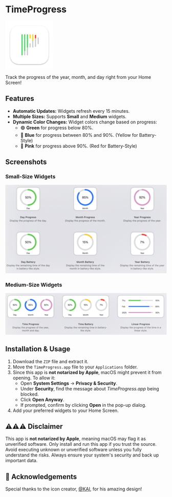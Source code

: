# TimeProgress

<img src="https://github.com/ANKer661/TimeProgress/blob/main/TimeProgress/Assets.xcassets/AppIcon.appiconset/FDBDC03A-8AA9-44AF-AAB6-B3E02612147A.png" width="150" />

Track the progress of the year, month, and day right from your Home Screen!

## Features

- **Automatic Updates:** Widgets refresh every 15 minutes.
- **Multiple Sizes:** Supports **Small** and **Medium** widgets.
- **Dynamic Color Changes:** Widget colors change based on progress:
  - 🟢 **Green** for progress below 80%.
  - 🔵 **Blue** for progress between 80% and 90%. (Yellow for Battery-Style)
  - 💖 **Pink** for progress above 90%. (Red for Battery-Style)

## Screenshots

### Small-Size Widgets  
<img width="724" src="figs/small_widgets.png" />

### Medium-Size Widgets  
<img width="750" src="figs/medium_widgets.png" />

## Installation & Usage

1. Download the `ZIP` file and extract it.
2. Move the `TimeProgress.app` file to your `Applications` folder.
3. Since this app is **not notarized by Apple**, macOS might prevent it from opening. To allow it:
   - Open **System Settings** → **Privacy & Security**.
   - Under **Security**, find the message about *TimeProgress.app* being blocked.
   - Click **Open Anyway**.
   - If prompted, confirm by clicking **Open** in the pop-up dialog.
4. Add your preferred widgets to your Home Screen.

## ⚠️⚠️⚠️ Disclaimer

This app is **not notarized by Apple**, meaning macOS may flag it as unverified software. Only install and run this app if you trust the source. Avoid executing unknown or unverified software unless you fully understand the risks. Always ensure your system's security and back up important data.

## 🙏 Acknowledgements

Special thanks to the icon creator, [@KAI](https://github.com/KAI-NEX), for his amazing design!

